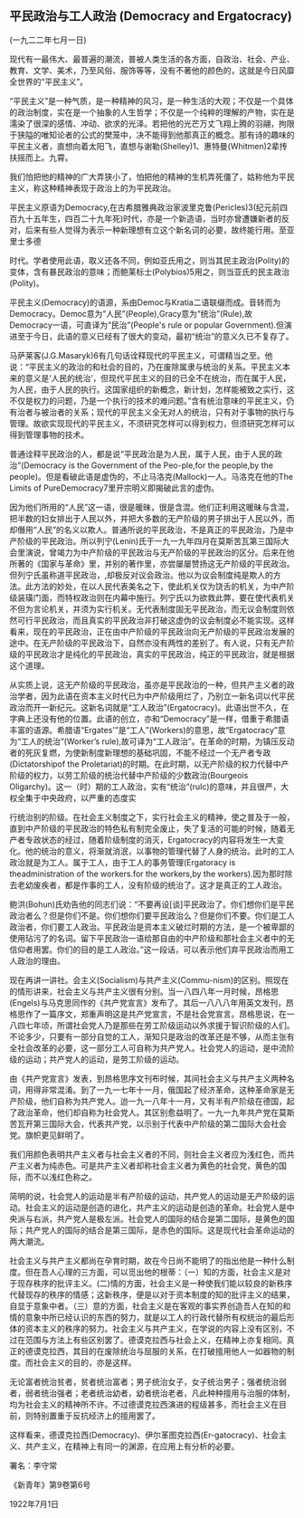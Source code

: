 ## 平民政治与工人政治 (Democracy and Ergatocracy)

 

(一九二二年七月一日)

 

现代有一最伟大、最普遍的潮流，普被人类生活的各方面，自政治、社会、产业、教育、文学、美术，乃至风俗、服饰等等，没有不著他的颜色的，这就是今日风靡全世界的“平民主义”。

“平民主义”是一种气质，是一种精神的风习，是一种生活的大观；不仅是一个具体的政治制度，实在是一个抽象的人生哲学；不仅是一个纯粹的理解的产物，实在是濡染了很深的感情、冲动、欲求的光泽。若把他的光芒万丈飞翔上腾的羽翮，拘限于狭隘的唯知论者的公式的樊笼中，决不能得到他那真正的概念。那有诗的趣味的平民主义者，直想向着太阳飞，直想与谢勒(Shelley)1、惠特曼(Whitmen)2辈抟扶摇而上。九霄。

我们怕把他的精神的广大弄狭小了，怕把他的精神的生机弄死僵了，姑称他为平民主义，称这种精神表现于政治上的为平民政治。

平民主义原语为Democracy,在古希腊雅典政治家波里克鲁(Pericles)3(纪元前四百九十五年生，四百二十九年死)时代，亦是一个新造语，当时亦曾遭嫌新者的反对，后来有些人觉得为表示一种新理想有立这个新名词的必要，故终能行用。至亚里士多德

时代。学者使用此语，取义还各不同，例如亚氏用之，则当其民主政治(Polity)的变体，含有暴民政治的意味；而鲍莱标士(Polybios)5用之，则当亚氏的民主政治(Polity)。

平民主义(Democracy)的语源，系由Democ与Kratia二语联缀而成。音转而为Democracy。Democ意为“人民”(People),Gracy意为“统治”(Rule),故Democracy一语，可直译为“民治”(People's rule or popular Government).但演进至于今日，此语的意义已经有了很大的变动，最初“统治”的意义久已不复存了。

马萨莱客(J.G.Masaryk)6有几句话诠释现代的平民主义，可谓精当之至。他说：“平民主义的政治的和社会的目的，乃在废除属隶与统治的关系。平民主义本来的意义是‘人民的统治’，但现代平民主义的目的已全不在统治，而在属于人民，为人民，由于人民的执行。这国家组织的新概念，新计划，怎样能被致之实行，这不仅是权力的问题，乃是一个执行的技术的难问题。”含有统治意味的平民主义，仍有治者与被治者的关系；现代的平民主义全无对人的统治，只有对于事物的执行与管理。故欲实现现代的平民主义，不须研究怎样可以得到权力，但须研究怎样可以得到管理事物的技术。

普通诠释平民政治的人，都是说“平民政治是为人民，属于人民，由于人民的政治”(Democracy is the Government of the Peo-ple,for the people,by the people)。但是看破此语是虚伪的，不止马洛克(Mallock)一人。马洛克在他的The Limits of PureDemocracy7里开宗明义即揭破此言的虚伪。

因为他们所用的“人民”这一语，很是暖昧，很是含混。他们正利用这暖昧与含混，把半数的妇女排出于人民以外，并把大多数的无产阶级的男子排出于人民以外，而却僭用“人民”的名义以欺人。普通所说的平民政治，不是真正的平民政治，乃是中产阶级的平民政治。所以列宁(Lenin)氏于一九一九年四月在莫斯苦瓦第三国际大会里演说，曾竭力为中产阶级的平民政治与无产阶级的平民政治的区分。后来在他所著的《国家与革命》里，并别的著作里，亦尝屡屡赞扬这无产阶级的平民政治。但列宁氏虽称道平民政治，,却极反对议会政治。他以为议会制度纯是欺人的方法。此方法的妙处，在以人民代表美名之下，使此机关仅为饶舌的机关，为中产阶级装璜门面，而特权政治则在内幕中施行。列宁氏以为欲救此弊，要在使代表机关不但为言论机关，并须为实行机关。无代表制度固无平民政治，而无议会制度则依然可行平民政治，而且真实的平民政治非打破这虚伪的议会制度必不能实现。这样看来，现在的平民政治，正在由中产阶级的平民政治向无产阶级的平民政治发展的途中。在无产阶级的平民政治下，自然亦没有两性的差别了。有人说，只有无产阶级的平民政治才是纯化的平民政治，真实的平民政治，纯正的平民政治，就是根据这个道理。

从实质上说，这无产阶级的平民政治，虽亦是平民政治的一种，但共产主义者的政治学者，因为此语在资本主义时代已为中产阶级用烂了，乃别立一新名词以代平民政治而开一新纪元。这新名词就是“工人政治”(Ergatocracy)。此语出世不久，在字典上还没有他的位置。此语的创立，亦和“Democracy”是一样，借重于希腊语丰富的语源。希腊语“Ergates'”是“工人”(Workers)的意思，故“Ergatocracy”意为“工人的统治”(Worker’s rule),故可译为“工人政治”。在革命的时期，为镇压反动者的死灰复燃，为使新制度新理想的基础巩固，不能不经过一个无产者专政(Dictatorshipof the Proletariat)的时期。在此时期，以无产阶级的权力代替中产阶级的权力，以劳工阶级的统治代替中产阶级的少数政治(Bourgeois Oligarchy)。这一（时）期的工人政治，实有“统治”(rulc)的意味，并且很严，大权全集于中央政府，以严重的态度实

行统治别的阶级。在社会主义制度之下，实行社会主义的精神，使之普及于一般，直到中产阶级的平民政治的特色私有制完全废止，失了复活的可能的时候，随着无产者专政状态的经过，随着阶级制度的消灭，Ergatocracy的内容将发生一大变化。他的统治的意义，将渐就消泯，以事物的管理代替了人身的统治。此时的工人政治就是为工人。属于工人，由于工人的事务管理(Ergatoracy is theadministration of the workers.for the workers,by the workers).因为那时除去老幼废疾者，都是作事的工人，没有阶级的统治了。这才是真正的工人政治。

鲍洪(Bohun)氏劝告他的同志们说：“不要再设[谈]平民政治了。你们想你们是平民政治者么？但是你们不是。你们想你们要平民政治么？但是你们不要。你们是工人政治者，你们要工人政治。平民政治是资本主义破烂时期的方法，是一个被卑鄙的使用玷污了的名词。留下平民政治一语给那自由的中产阶级和那社会主义者中的无信仰者用罢。你们的目的是工人政治。”这一段话，可以表示他们弃平民政治而用工人政治的理由。

现在再讲一讲社。会主义(Socialism)与共产主义(Commu-nism)的区别。照现在的情形讲来，社会主义与共产主义很有分别。当一八四八年一月时候，昂格思(Engels)与马克思同作的《共产党宣言》发布了。其后一八八八年用英文发刊，昂格思作了一篇序文，郑重声明这是共产党宣言，不是社会党宣言。昂格思说，在一八四七年顷，所谓社会党人乃是那些在劳工阶级运动以外求援于智识阶级的人们。不论多少，只要有一部分自觉的工人，渐知只是政治的改革还是不够，从而主张有全社会改革的必要，这一部分工人可自称为共产党人。社会党人的运动，是中流阶级的运动；共产党人的运动，是劳工阶级的运动。

由《共产党宣言》发表，到昂格思序文刊布时候，其间社会主义与共产主义两种名词，用得非常混淆。到了一九一七年十一月，俄国起了经济革命，这种革命家是无产阶级，他们自称为共产党人。迨一九一八年十一月，又有半有产阶级在德国，起了政治革命，他们却自称为社会党人。其区别愈益明了。一九一九年共产党在莫斯苦瓦开第三国际大会，代表共产党，以示别于代表中产阶级的第二国际大会社会党。旗帜更见鲜明了。

我们用颜色表明共产主义者与社会主义者的不同，则社会主义者应为浅红色，而共产主义者为纯赤色。可是共产主义者却称社会主义者为黄色的社会党，黄色的国际，而不以浅红色称之。

简明的说，社会党人的运动是半有产阶级的运动，共产党人的运动是无产阶级的运动。社会主义的运动是创造的进化，共产主义的运动是创造的革命。社会党人是中央派与右派，共产党人是极左派。社会党人的国际的结合是第二国际，是黄色的国际；共产党人的国际的结合是第三国际，是赤色的国际。这是现代社会革命运动的两大潮流。

社会主义与共产主义都尚在孕育时期，故在今日尚不能明了的指出他是一种什么制度。但在吾人心理的三方面，可以觅出他的根蒂：（一）知的方面，社会主义是对于现存秩序的批评主义。(二)情的方面，社会主义是一种使我们能以较良的新秩序代替现存的秩序的情感；这新秩序，便是以对于资本制度的知的批评主义的结果，自显于意象中者。（三）意的方面，社会主义是在客观的事实界创造吾人在知的和情的意象中所已经认识的东西的努力，就是以工人的行政代替所有权统治的最后形体的资本主义的秩序的努力。社会主义与共产主义，在学说的内容上没有区别，不过在范围与方法上有些区别罢了。德谟克拉西与社会上义，在精神上亦复相同。真正的德谟克拉西，其目的在废除统治与屈服的关系，在打破擅用他人一如器物的制度。而社会主义的目的，亦是这样。

无论富者统治贫者，贫者统治富者；男子统治女子，女子统治男子；强者统治弱者，弱者统治强者；老者统治幼者，幼者统治老者，凡此种种擅用与治服的体制，均为社会主义的精神所不许。不过德谟克拉西演进的程级甚多，而社会主义在目前，则特别置重于反抗经济上的擅用罢了。

这样看来，德谟克拉西(Democracy)、伊尔革图克拉西(Er-gatocracy)、社会主义、共产主义，在精神上有同一的渊源，在应用上有分析的必要。

 

署名：李守常

《新青年》第9卷第6号

1922年7月1日

 

